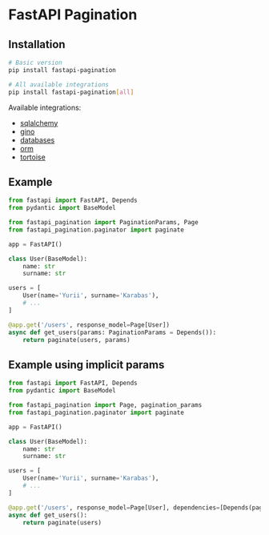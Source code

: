 # FastAPI Pagination

## Installation

```bash
# Basic version
pip install fastapi-pagination

# All available integrations
pip install fastapi-pagination[all]
```

Available integrations:
* [sqlalchemy](https://github.com/sqlalchemy/sqlalchemy)
* [gino](https://github.com/python-gino/gino)
* [databases](https://github.com/encode/databases)
* [orm](https://github.com/encode/orm)
* [tortoise](https://github.com/tortoise/tortoise-orm)


## Example

```python
from fastapi import FastAPI, Depends
from pydantic import BaseModel

from fastapi_pagination import PaginationParams, Page
from fastapi_pagination.paginator import paginate

app = FastAPI()

class User(BaseModel):
    name: str
    surname: str

users = [
    User(name='Yurii', surname='Karabas'),
    # ...
]

@app.get('/users', response_model=Page[User])
async def get_users(params: PaginationParams = Depends()):
    return paginate(users, params)
```

## Example using implicit params

```python
from fastapi import FastAPI, Depends
from pydantic import BaseModel

from fastapi_pagination import Page, pagination_params
from fastapi_pagination.paginator import paginate

app = FastAPI()

class User(BaseModel):
    name: str
    surname: str

users = [
    User(name='Yurii', surname='Karabas'),
    # ...
]

@app.get('/users', response_model=Page[User], dependencies=[Depends(pagination_params)])
async def get_users():
    return paginate(users)
```
